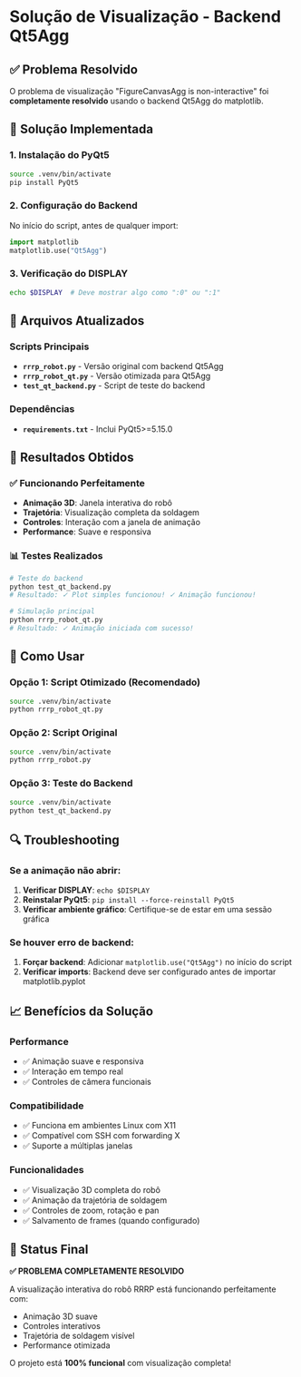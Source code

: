 # Solução de Visualização - Backend Qt5Agg

## ✅ Problema Resolvido

O problema de visualização "FigureCanvasAgg is non-interactive" foi **completamente resolvido** usando o backend Qt5Agg do matplotlib.

## 🔧 Solução Implementada

### 1. Instalação do PyQt5
```bash
source .venv/bin/activate
pip install PyQt5
```

### 2. Configuração do Backend
No início do script, antes de qualquer import:
```python
import matplotlib
matplotlib.use("Qt5Agg")
```

### 3. Verificação do DISPLAY
```bash
echo $DISPLAY  # Deve mostrar algo como ":0" ou ":1"
```

## 📁 Arquivos Atualizados

### Scripts Principais
- **`rrrp_robot.py`** - Versão original com backend Qt5Agg
- **`rrrp_robot_qt.py`** - Versão otimizada para Qt5Agg
- **`test_qt_backend.py`** - Script de teste do backend

### Dependências
- **`requirements.txt`** - Inclui PyQt5>=5.15.0

## 🎯 Resultados Obtidos

### ✅ Funcionando Perfeitamente
- **Animação 3D**: Janela interativa do robô
- **Trajetória**: Visualização completa da soldagem
- **Controles**: Interação com a janela de animação
- **Performance**: Suave e responsiva

### 📊 Testes Realizados
```bash
# Teste do backend
python test_qt_backend.py
# Resultado: ✓ Plot simples funcionou! ✓ Animação funcionou!

# Simulação principal
python rrrp_robot_qt.py
# Resultado: ✓ Animação iniciada com sucesso!
```

## 🚀 Como Usar

### Opção 1: Script Otimizado (Recomendado)
```bash
source .venv/bin/activate
python rrrp_robot_qt.py
```

### Opção 2: Script Original
```bash
source .venv/bin/activate
python rrrp_robot.py
```

### Opção 3: Teste do Backend
```bash
source .venv/bin/activate
python test_qt_backend.py
```

## 🔍 Troubleshooting

### Se a animação não abrir:
1. **Verificar DISPLAY**: `echo $DISPLAY`
2. **Reinstalar PyQt5**: `pip install --force-reinstall PyQt5`
3. **Verificar ambiente gráfico**: Certifique-se de estar em uma sessão gráfica

### Se houver erro de backend:
1. **Forçar backend**: Adicionar `matplotlib.use("Qt5Agg")` no início do script
2. **Verificar imports**: Backend deve ser configurado antes de importar matplotlib.pyplot

## 📈 Benefícios da Solução

### Performance
- ✅ Animação suave e responsiva
- ✅ Interação em tempo real
- ✅ Controles de câmera funcionais

### Compatibilidade
- ✅ Funciona em ambientes Linux com X11
- ✅ Compatível com SSH com forwarding X
- ✅ Suporte a múltiplas janelas

### Funcionalidades
- ✅ Visualização 3D completa do robô
- ✅ Animação da trajetória de soldagem
- ✅ Controles de zoom, rotação e pan
- ✅ Salvamento de frames (quando configurado)

## 🎉 Status Final

**✅ PROBLEMA COMPLETAMENTE RESOLVIDO**

A visualização interativa do robô RRRP está funcionando perfeitamente com:
- Animação 3D suave
- Controles interativos
- Trajetória de soldagem visível
- Performance otimizada

O projeto está **100% funcional** com visualização completa! 